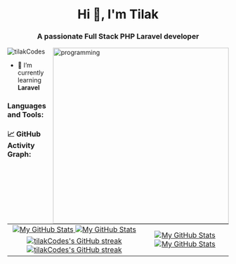 <h1 align="center">Hi 👋, I'm Tilak</h1>
<h3 align="center">A passionate Full Stack PHP Laravel developer</h3>
<img align="right" alt="programming" width="400" src="https://images.squarespace-cdn.com/content/v1/5769fc401b631bab1addb2ab/1541580611624-TE64QGKRJG8SWAIUS7NS/ke17ZwdGBToddI8pDm48kPoswlzjSVMM-SxOp7CV59BZw-zPPgdn4jUwVcJE1ZvWQUxwkmyExglNqGp0IvTJZamWLI2zvYWH8K3-s_4yszcp2ryTI0HqTOaaUohrI8PI6FXy8c9PWtBlqAVlUS5izpdcIXDZqDYvprRqZ29Pw0o/coding-freak.gif">

<p align="left"> <img src="https://komarev.com/ghpvc/?username=tilakCodes&label=Profile%20views&color=0e75b6&style=flat" alt="tilakCodes" /> </p>

- 🌱 I’m currently learning **Laravel**

<h3 align="left">Languages and Tools:</h3>
<p align="left"> 
    <!-- Your languages and tools here -->
</p>

### 📈 GitHub Activity Graph:
<table>
    <tr>
        <td align="center">
            <a href="https://github.com/tilakCodes">
                <img src="https://github-readme-stats.vercel.app/api?username=tilakCodes&show_icons=true" alt="My GitHub Stats"/>
            </a>
            <a href="https://github.com/tilakCodes">
                <img src="https://github-readme-stats.vercel.app/api?username=tilakCodes&show_icons=true&theme=tokyonight" alt="My GitHub Stats"/>
            </a>
        </td>
        <td rowspan="2" align="center">
            <a href="https://github.com/tilakCodes">
                <img src="https://github-readme-stats.vercel.app/api/top-langs/?username=tilakCodes&theme=default&langs_count=8" alt="My GitHub Stats"/>
            </a>
            <a href="https://github.com/tilakCodes">
                <img src="https://github-readme-stats.vercel.app/api/top-langs/?username=tilakCodes&theme=tokyonight&langs_count=8" alt="My GitHub Stats"/>
            </a>
        </td>
    </tr>
    <tr>
        <td align="center">
            <a href="https://github.com/tilakCodes">
                <img src="https://github-readme-streak-stats.herokuapp.com/?user=tilakCodes&theme=default" alt="tilakCodes's GitHub streak"/>
            </a>
            <a href="https://github.com/tilakCodes">
                <img src="https://github-readme-streak-stats.herokuapp.com/?user=tilakCodes&theme=tokyonight" alt="tilakCodes's GitHub streak"/>
            </a>
        </td>
    </tr>
</table>
